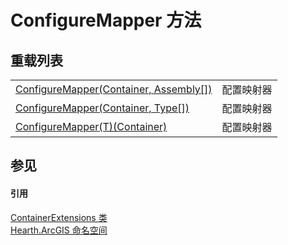 # ConfigureMapper 方法


## 重载列表
<table>
<tr>
<td><a href="M_Hearth_ArcGIS_ContainerExtensions_ConfigureMapper">ConfigureMapper(Container, Assembly[])</a></td>
<td>配置映射器</td></tr>
<tr>
<td><a href="M_Hearth_ArcGIS_ContainerExtensions_ConfigureMapper_1">ConfigureMapper(Container, Type[])</a></td>
<td>配置映射器</td></tr>
<tr>
<td><a href="M_Hearth_ArcGIS_ContainerExtensions_ConfigureMapper__1">ConfigureMapper(T)(Container)</a></td>
<td>配置映射器</td></tr>
</table>

## 参见


#### 引用
<a href="T_Hearth_ArcGIS_ContainerExtensions">ContainerExtensions 类</a>  
<a href="N_Hearth_ArcGIS">Hearth.ArcGIS 命名空间</a>  
